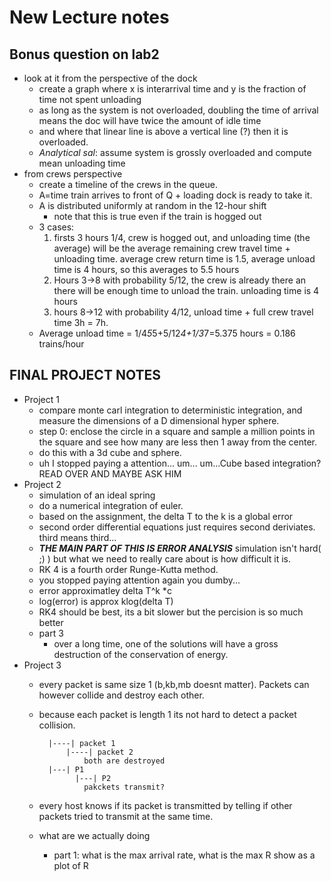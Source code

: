 # New Lecture notes 
## Bonus question on lab2 
 - look at it from the perspective of the dock
    - create a graph where x is interarrival time and y is the fraction of time not spent unloading
    - as long as the system is not overloaded, doubling the time of arrival means the doc will have twice the amount of idle time
    - and where that linear line is above a vertical line (?) then it is overloaded.
    - *Analytical sal*: assume system is grossly overloaded and compute mean unloading time
- from crews perspective
    - create a timeline of the crews in the queue. 
    - A=time train arrives to front of Q + loading dock is ready to take it.
    - A is distributed uniformly at random in the 12-hour shift
        - note that this is true even if the train is hogged out
    - 3 cases:
        1)  firsts 3 hours 1/4, crew is hogged out, and unloading time (the average) will be the average remaining crew travel time + unloading time. average crew return time is 1.5, average unload time is 4 hours, so this averages to 5.5 hours
        2) Hours 3->8 with probability 5/12, the crew is already there an there will be enough time to unload the train. unloading time is 4 hours
        3) hours 8->12 with probability 4/12, unload time + full crew travel time 3h = 7h.  
    - Average unload time = 1/4*5*5+5/12*4+1/3*7=5.375 hours = 0.186 trains/hour

## FINAL PROJECT NOTES
 - Project 1
    - compare monte carl integration to deterministic integration, and measure the dimensions of a D dimensional hyper sphere. 
    - step 0: enclose the circle in a square and sample a million points in the square and see how many are less then 1 away from the center.
    - do this with a 3d cube and sphere. 
    - uh I stopped paying a attention... um... um...Cube based integration? READ OVER AND MAYBE ASK HIM
- Project 2
    - simulation of an ideal spring 
    - do a numerical integration of euler. 
    - based on the assignment, the delta T to the k is a global error
    - second order differential equations just requires second deriviates. third means third...               
    - ***THE MAIN PART OF THIS IS ERROR ANALYSIS*** simulation isn't hard( ;) ) but what we need to really care about is how difficult it is.   
    - RK 4 is a fourth order Runge-Kutta method. 
    - you stopped paying attention again you dumby...
    - error approximatley delta T^k *c
    - log(error) is approx klog(delta T)
    - RK4 should be best, its a bit  slower but the percision is so much better
    - part 3 
        - over a long time, one of the solutions will have a gross destruction of the conservation of energy.
- Project 3
    - every packet is same size 1 (b,kb,mb doesnt matter). Packets can however collide and destroy each other.    
    - because each packet is length 1 its not hard to detect a packet collision. 
            
            |----| packet 1
                |----| packet 2 
                    both are destroyed
            |---| P1
                  |---| P2 
                    pakckets transmit?              
    -  every host knows if its packet is transmitted by telling if other packets tried to transmit at the same time.
    - what are we actually doing
        - part 1: what is the max arrival rate, what is the max R show as a plot of R               